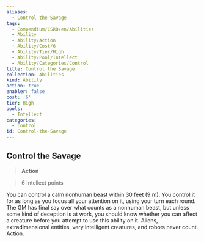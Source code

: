 ```yaml
---
aliases:
  - Control the Savage
tags:
  - Compendium/CSRD/en/Abilities
  - Ability
  - Ability/Action
  - Ability/Cost/6
  - Ability/Tier/High
  - Ability/Pool/Intellect
  - Ability/Categories/Control
title: Control the Savage
collection: Abilities
kind: Ability
action: true
enabler: false
cost: '6'
tier: High
pools:
  - Intellect
categories:
  - Control
id: Control-the-Savage
---
```

## Control the Savage    
>**Action**    
>6 Intellect points  
    
You can control a calm nonhuman beast within 30 feet (9 m). You control it for as long as you focus all your attention on it, using your turn each round. The GM has final say over what counts as a nonhuman beast, but unless some kind of deception is at work, you should know whether you can affect a creature before you attempt to use this ability on it. Aliens, extradimensional entities, very intelligent creatures, and robots never count. Action.
